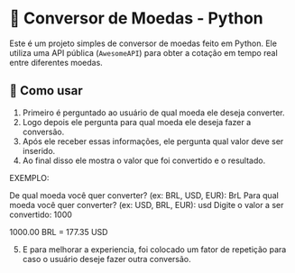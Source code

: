 # 💱 Conversor de Moedas - Python

Este é um projeto simples de conversor de moedas feito em Python. Ele utiliza uma API pública (`AwesomeAPI`) para obter a cotação em tempo real entre diferentes moedas.

## 🚀 Como usar

1. Primeiro é perguntado ao usuário de qual moeda ele deseja converter.
2. Logo depois ele pergunta para qual moeda ele deseja fazer a conversão.
3. Após ele receber essas informações, ele pergunta qual valor deve ser inserido.
4. Ao final disso ele mostra o valor que foi convertido e o resultado.

EXEMPLO:

De qual moeda você quer converter? (ex: BRL, USD, EUR): BrL
Para qual moeda você quer converter? (ex: USD, BRL, EUR): usd
Digite o valor a ser convertido: 1000

1000.00 BRL = 177.35 USD

5. E para melhorar a experiencia, foi colocado um fator de repetição para caso o usuário deseje fazer outra conversão.